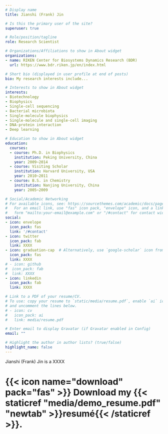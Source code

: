 ```yaml
---
# Display name
title: Jianshi (Frank) Jin

# Is this the primary user of the site?
superuser: true

# Role/position/tagline
role: Research Scientist

# Organizations/Affiliations to show in About widget
organizations:
- name: RIKEN Center for Biosystems Dynamics Research (BDR)
  url: https://www.bdr.riken.jp/en/index.html

# Short bio (displayed in user profile at end of posts)
bio: My research interests include...

# Interests to show in About widget
interests:
- Biotechnology
- Biophysics
- Single-cell sequencing
- Bacterial microbiota
- Single-molecule biophysics
- Single-molecule and single-cell imaging
- DNA-protein interaction
- Deep learning

# Education to show in About widget
education:
  courses:
  - course: Ph.D. in Biophysics
    institution: Peking University, China
    year: 2009~2014
  - course: Visiting Scholar
    institution: Harvard University, USA
    year: 2010~2011
  - course: B.S. in Chemistry
    institution: Nanjing University, China
    year: 2005~2009

# Social/Academic Networking
# For available icons, see: https://sourcethemes.com/academic/docs/page-builder/#icons
#   For an email link, use "fas" icon pack, "envelope" icon, and a link in the
#   form "mailto:your-email@example.com" or "/#contact" for contact widget.
social:
- icon: envelope
  icon_pack: fas
  link: '/#contact'
- icon: twitter
  icon_pack: fab
  link: XXXX
- icon: graduation-cap  # Alternatively, use `google-scholar` icon from `ai` icon pack
  icon_pack: fas
  link: XXXX
# - icon: github
#  icon_pack: fab
#  link: XXXX
- icon: linkedin
  icon_pack: fab
  link: XXXX

# Link to a PDF of your resume/CV.
# To use: copy your resume to `static/media/resume.pdf`, enable `ai` icons in `params.toml`, 
# and uncomment the lines below.
# - icon: cv
#   icon_pack: ai
#   link: media/resume.pdf

# Enter email to display Gravatar (if Gravatar enabled in Config)
email: ""

# Highlight the author in author lists? (true/false)
highlight_name: false
---
```


Jianshi (Frank) Jin is a XXXX 


# {{< icon name="download" pack="fas" >}} Download my {{< staticref "media/demo_resume.pdf" "newtab" >}}resumé{{< /staticref >}}.

